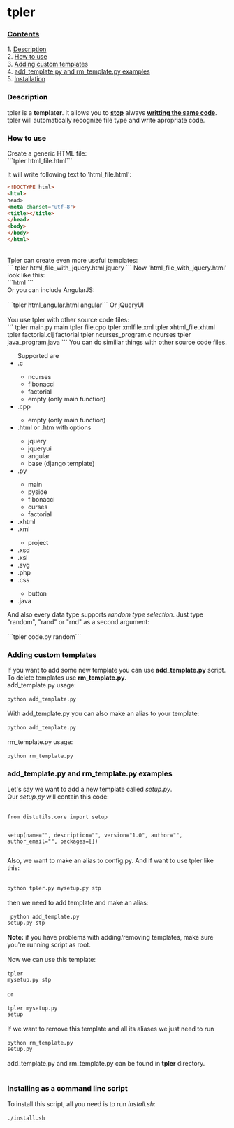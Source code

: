 <h1 id="tpler"><a style="text-decoration: none; color: black;" href="#tpler">tpler</a></h1>
<h3 id="contents"><a href="#contents">Contents</a></h3>
<p>
1. <a href="#description">Description</a><br/>
2. <a href="#how-to-use">How to use</a><br/>
3. <a href="#adding-custom-templates">Adding custom templates</a><br/>
4. <a href="#add_templatepy-and-rm_templatepy-examples">add_template.py and rm_template.py examples</a><br/>
5. <a href="#installing-as-a-command-line-script">Installation</a>
</p>
<h3 id="description"><a style="text-decoration: none; color: black;" href="#description">Description</a></h3>
<p>
tpler is a <b>t</b>em<b>pl</b>at<b>er</b>. It allows you to <b style="text-decoration: underline;">stop</b> always <b style="text-decoration: underline;">writting the same code</b>.<br/>
tpler will automatically recognize file type and write apropriate code.
</p>
<h3 id="how-to-use"><a style="text-decoration: none; color: black;" href="#how-to-use">How to use</a></h3>
Create a generic HTML file:<br/>
```tpler html_file.html```

It will write following text to 'html_file.html':
```html
<!DOCTYPE html>
<html>
head>
<meta charset="utf-8">
<title></title>
</head>
<body>
</body>
</html>
```
<br/>
Tpler can create even more useful templates:<br/>
```
tpler html_file_with_jquery.html jquery
```
Now 'html_file_with_jquery.html' look like this:<br/>
```html
<!DOCTYPE html>
<html>
<head>
<meta charset="utf-8">
<title></title>
<script type="text/javascript" src="http://code.jquery.com/jquery-latest.min.js">
</script>
</head>
<body>
</body>
<html>
```
<br/>
Or you can include AngularJS:<br/><br/>
```tpler html_angular.html angular```
Or jQueryUI<br/><br/>
You use tpler with other source code files:<br/>
```
tpler main.py main
tpler file.cpp
tpler xmlfile.xml
tpler xhtml_file.xhtml
tpler factorial.clj factorial
tpler ncurses_program.c ncurses
tpler java_program.java
```
You can do similiar things with other source code files.<br/>
<ul>
Supported are
<li>.c</li>
	<ul>
	<li>ncurses</li>
	<li>fibonacci</li>
	<li>factorial</li>
	<li>empty (only main function)</li></ul>
<li>.cpp</li>
	<ul><li>empty (only main function)</li></ul>
<li>.html or .htm with options</li>
	<ul><li>jquery</li>
	<li>jqueryui</li>
	<li>angular</li>
	<li>base (django template) </li>
	</ul>
<li>.py</li>
	<ul><li>main</li>
	<li>pyside</li>
	<li>fibonacci</li>
	<li>curses</li>
	<li>factorial</li>
	</ul>
<li>.xhtml</li>
<li>.xml</li>
	<ul><li>project</li></ul>
<li>.xsd</li>
<li>.xsl</li>
<li>.svg</li>
<li>.php</li>
<li>.css</li>
	<ul><li>button</li></ul>
<li>.java</li>
</ul>
And also every data type supports <i>random type selection</i>. Just type "random", "rand" or "rnd" as a second argument:<br/><br/>
```tpler code.py random```
</p>
<h3 id="adding-custom-templates"><a style="text-decoration: none; color: black;" href="#adding-custom-templates">Adding custom templates</a></h3>
<p>
If you want to add some new template you can use <b>add_template.py</b> script.
To delete templates use <b>rm_template.py</b>.<br/>
add_template.py usage:<br/><br/>
<code>python add_template.py <filename></code>
<br/><br/>
With add_template.py you can also make an alias to your template:<br/><br/>
<code>python add_template.py <filename> <alias1> <alias2> <alias3> <aliasn></code>
<br/><br/>
rm_template.py usage:<br/><br/>
<code>python rm_template.py <template_name></code>
</p>
<h3 id="add_templatepy-and-rm_templatepy-examples"><a style="text-decoration: none; color: black;" href="#add_templatepy-and-rm_templatepy-examples">add_template.py and rm_template.py examples</a></h3>
<p>
Let's say we want to add a new template called <i>setup.py</i>.<br/>
Our <i>setup.py</i> will contain this code:<br/><br/>
<pre><code>from distutils.core import setup

setup(name="",
description="",
version="1.0",
author="",
author_email="",
packages=[])
</code></pre>
Also, we want to make an alias to config.py.
And if want to use tpler like this:<br/><br/>
<code>
python tpler.py mysetup.py stp
</code>
<br/><br/>
then we need to add template and make an alias:<br/><br/>
<code>
python add_template.py setup.py stp
</code>
<br/><br/>
<b>Note:</b> if you have problems with adding/removing templates, make sure you're running script as root.<br/><br/>
Now we can use this template:<br/><br/>
<code>tpler mysetup.py stp</code>
<br/><br/>or<br/><br/>
<code>tpler mysetup.py setup</code>
<br/><br/>
If we want to remove this template and all its aliases we just need to run<br/><br/>
<code>python rm_template.py setup.py</code>
<br/><br/>
add_template.py and rm_template.py can be found in <b>tpler</b> directory.
<br/><br/>
</p>
<h3 id="installation"><a style="text-decoration: none; color: black;" href="#installing-as-a-command-line-script">Installing as a command line script</a></h3>
<p>
To install this script, all you need is to run <i>install.sh</i>:<br/><br/>
<code>./install.sh</code>
<br/><br/>
</p>
